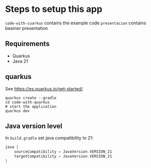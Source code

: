 # Steps to setup this app

`code-with-cuarkus` contains the example code
`presentacion` contains beamer presentation

## Requirements

- Quarkus
- Java 21

## quarkus

See https://es.quarkus.io/get-started/

```shell-session
quarkus create --gradle
cd code-with-quarkus		
# start the application
quarkus dev
```

## Java version level

In `build.gradle` set java compatibility to 21:

```gradle
java {
    sourceCompatibility = JavaVersion.VERSION_21
    targetCompatibility = JavaVersion.VERSION_21
}
```

